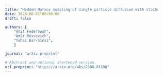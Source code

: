 ```yaml
---
title: "Hidden Markov modeling of single particle diffusion with stochastic tethering"
date: 2023-08-01T00:00:00
draft: false

authors: [
    "Amit Federbush",
    "Amit Moscovich",
    "Yohai Bar-Sinai",
    ]

journal: "arXiv preprint"

# Abstract and optional shortened version.
url_preprint: "https://arxiv.org/abs/2308.01100"
---
```

